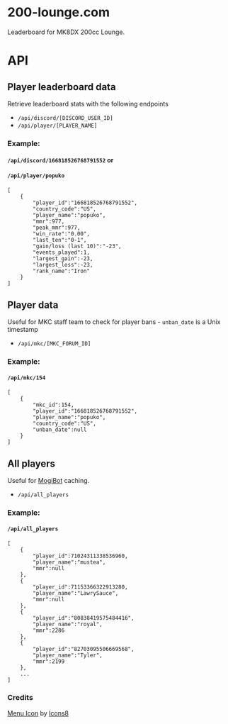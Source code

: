 # 200-lounge.com
Leaderboard for MK8DX 200cc Lounge.

# API

## Player leaderboard data
Retrieve leaderboard stats with the following endpoints

- `/api/discord/[DISCORD_USER_ID]`
- `/api/player/[PLAYER_NAME]`

### Example:

#### `/api/discord/166818526768791552` or 
#### `/api/player/popuko`

```
[
    {
        "player_id":"166818526768791552",
        "country_code":"US",
        "player_name":"popuko",
        "mmr":977,
        "peak_mmr":977,
        "win_rate":"0.00",
        "last_ten":"0-1",
        "gain/loss (last 10)":"-23",
        "events_played":1,
        "largest_gain":-23,
        "largest_loss":-23,
        "rank_name":"Iron"
    }
]
```

## Player data
Useful for MKC staff team to check for player bans - `unban_date` is a Unix timestamp
- `/api/mkc/[MKC_FORUM_ID]`

### Example:

#### `/api/mkc/154`

```
[
    {
        "mkc_id":154,
        "player_id":"166818526768791552",
        "player_name":"popuko",
        "country_code":"US",
        "unban_date":null
    }
]
```

## All players
Useful for [MogiBot](https://255mp.github.io/) caching.
- `/api/all_players`

### Example:

#### `/api/all_players`

```
[
    {
        "player_id":71024311338536960,
        "player_name":"mustea",
        "mmr":null
    },
    {
        "player_id":71153366322913280,
        "player_name":"LawrySauce",
        "mmr":null
    },
    {
        "player_id":"80838419575484416",
        "player_name":"royal",
        "mmr":2286
    },
    {
        "player_id":"82703095506669568",
        "player_name":"Tyler",
        "mmr":2199
    },
    ...
]
```

### Credits

[Menu Icon](https://icons8.com/icon/59832/menu) by [Icons8](https://icons8.com)